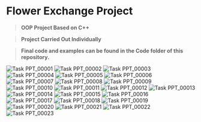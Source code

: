 # Flower Exchange Project

> **OOP Project Based on C++** 

> **Project Carried Out Individually**

> **Final code and examples can be found in the Code folder of this repository.**


![Task PPT_00001](https://github.com/randika-perera/Flower-Exchange-Project/assets/129817316/f547eb50-53e3-4abe-82fd-6af99b31aa6b)
![Task PPT_00002](https://github.com/randika-perera/Flower-Exchange-Project/assets/129817316/a8ddb90d-3b76-4ee0-b7c3-bbdb22862905)
![Task PPT_00003](https://github.com/randika-perera/Flower-Exchange-Project/assets/129817316/86e0721b-d454-44ee-b812-a328779d5bc7)
![Task PPT_00004](https://github.com/randika-perera/Flower-Exchange-Project/assets/129817316/ac073c1d-c814-4b7b-ac31-7018f86948d3)
![Task PPT_00005](https://github.com/randika-perera/Flower-Exchange-Project/assets/129817316/cbd3da5d-1054-4578-9053-88af668eb54e)
![Task PPT_00006](https://github.com/randika-perera/Flower-Exchange-Project/assets/129817316/5aef52a1-24b0-4dd1-a6b0-6ec057ccdea1)
![Task PPT_00007](https://github.com/randika-perera/Flower-Exchange-Project/assets/129817316/72d43128-a5e2-4202-a827-159833529784)
![Task PPT_00008](https://github.com/randika-perera/Flower-Exchange-Project/assets/129817316/bb323b9c-c683-4d72-9f9d-7b881bb1cd86)
![Task PPT_00009](https://github.com/randika-perera/Flower-Exchange-Project/assets/129817316/e0a3150f-dcd1-427a-9106-c193df530df5)
![Task PPT_00010](https://github.com/randika-perera/Flower-Exchange-Project/assets/129817316/3c270e81-3bd6-46c8-a1cb-85625e9b1b97)
![Task PPT_00011](https://github.com/randika-perera/Flower-Exchange-Project/assets/129817316/9a2556fb-505e-42fb-ba5c-60c26ca520d0)
![Task PPT_00012](https://github.com/randika-perera/Flower-Exchange-Project/assets/129817316/0f436be1-7564-422c-8ebf-06ef76e90c18)
![Task PPT_00013](https://github.com/randika-perera/Flower-Exchange-Project/assets/129817316/81dae8b9-3db8-4117-95fc-9863c256e6da)
![Task PPT_00014](https://github.com/randika-perera/Flower-Exchange-Project/assets/129817316/b7f827cc-021a-4686-805d-9b2b6ba12eb5)
![Task PPT_00015](https://github.com/randika-perera/Flower-Exchange-Project/assets/129817316/be7013b3-0112-4199-9eaa-0e15fbd82551)
![Task PPT_00016](https://github.com/randika-perera/Flower-Exchange-Project/assets/129817316/e59bfc7d-2b52-4f2f-9a6e-cb3f683d30d9)
![Task PPT_00017](https://github.com/randika-perera/Flower-Exchange-Project/assets/129817316/f752ff72-00a5-4a9b-9774-5645381d45ba)
![Task PPT_00018](https://github.com/randika-perera/Flower-Exchange-Project/assets/129817316/221674b9-6ea1-47b1-8bf3-e86bab2e6184)
![Task PPT_00019](https://github.com/randika-perera/Flower-Exchange-Project/assets/129817316/81224069-dfda-46ad-9a9e-dc0404aaa7fe)
![Task PPT_00020](https://github.com/randika-perera/Flower-Exchange-Project/assets/129817316/2c1adccb-34d8-43c0-ab9b-f9a55ea9b571)
![Task PPT_00021](https://github.com/randika-perera/Flower-Exchange-Project/assets/129817316/53cda25a-fa14-484c-8a0a-82fb64e55ec6)
![Task PPT_00022](https://github.com/randika-perera/Flower-Exchange-Project/assets/129817316/db335609-7eb0-4bc6-9dbc-8ee7fa98f479)
![Task PPT_00023](https://github.com/randika-perera/Flower-Exchange-Project/assets/129817316/6622bb00-8ba4-4df0-a788-b0d8f256796f)


